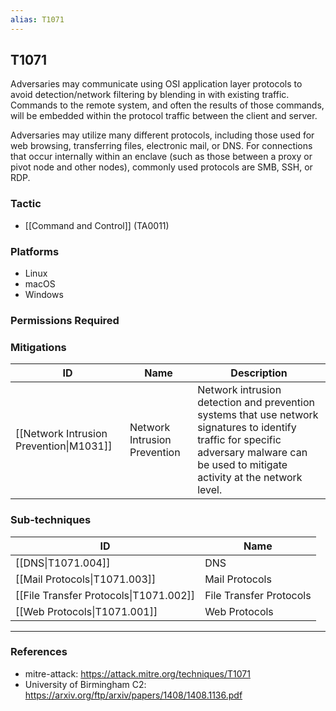 ```yaml
---
alias: T1071
---
```


## T1071

Adversaries may communicate using OSI application layer protocols to avoid detection/network filtering by blending in with existing traffic. Commands to the remote system, and often the results of those commands, will be embedded within the protocol traffic between the client and server. 

Adversaries may utilize many different protocols, including those used for web browsing, transferring files, electronic mail, or DNS. For connections that occur internally within an enclave (such as those between a proxy or pivot node and other nodes), commonly used protocols are SMB, SSH, or RDP. 


### Tactic
- [[Command and Control]] (TA0011)

### Platforms
- Linux
- macOS
- Windows

### Permissions Required

### Mitigations

| ID | Name | Description |
| --- | --- | --- |
| [[Network Intrusion Prevention\|M1031]] | Network Intrusion Prevention | Network intrusion detection and prevention systems that use network signatures to identify traffic for specific adversary malware can be used to mitigate activity at the network level. |

### Sub-techniques

| ID | Name |
| --- | --- |
| [[DNS\|T1071.004]] | DNS |
| [[Mail Protocols\|T1071.003]] | Mail Protocols |
| [[File Transfer Protocols\|T1071.002]] | File Transfer Protocols |
| [[Web Protocols\|T1071.001]] | Web Protocols |


---
### References

- mitre-attack: https://attack.mitre.org/techniques/T1071
- University of Birmingham C2: https://arxiv.org/ftp/arxiv/papers/1408/1408.1136.pdf
